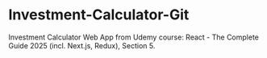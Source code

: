 # Investment-Calculator-Git
Investment Calculator Web App from Udemy course: React - The Complete Guide 2025 (incl. Next.js, Redux), Section 5.
